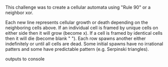 This challenge was to create a cellular automata using "Rule 90" or a neighbor xor.

Each new line represents cellular growth or death depending on the neighboring cells above. If an individual cell is framed by unique cells on either side then it will grow (become x). If a cell is framed by identical cells then it will die (become blank " "). Each row spawns another either indefinitely or until all cells are dead. Some initial spawns have no irrational patters and some have predictable pattern (e.g. Serpinski triangles).

outputs to console
